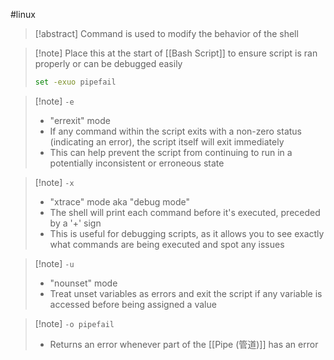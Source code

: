 #linux 
>[!abstract] Command is used to modify the behavior of the shell

>[!note] Place this at the start of [[Bash Script]] to ensure script is ran properly or can be debugged easily
>```bash
>set -exuo pipefail
>```

>[!note] ``-e``
>- "errexit" mode
>- If any command within the script exits with a non-zero status (indicating an error), the script itself will exit immediately
>- This can help prevent the script from continuing to run in a potentially inconsistent or erroneous state

>[!note] ``-x``
>- "xtrace" mode aka "debug mode"
>- The shell will print each command before it's executed, preceded by a '+' sign
>- This is useful for debugging scripts, as it allows you to see exactly what commands are being executed and spot any issues

>[!note] ``-u``
>- "nounset" mode
>- Treat unset variables as errors and exit the script if any variable is accessed before being assigned a value

>[!note] ``-o pipefail``
>- Returns an error whenever part of the [[Pipe (管道)]] has an error

